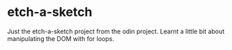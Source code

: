 # etch-a-sketch

Just the etch-a-sketch project from the odin project. Learnt a little bit about manipulating the DOM with for loops.
